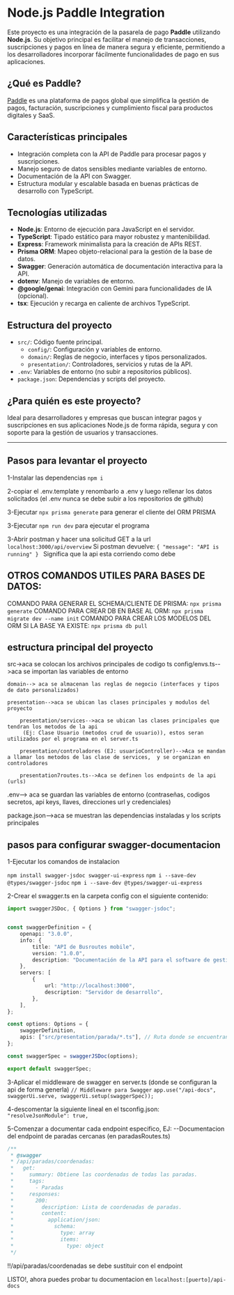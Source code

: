 
# Node.js Paddle Integration

Este proyecto es una integración de la pasarela de pago **Paddle** utilizando **Node.js**. Su objetivo principal es facilitar el manejo de transacciones, suscripciones y pagos en línea de manera segura y eficiente, permitiendo a los desarrolladores incorporar fácilmente funcionalidades de pago en sus aplicaciones.

## ¿Qué es Paddle?

[Paddle](https://paddle.com/) es una plataforma de pagos global que simplifica la gestión de pagos, facturación, suscripciones y cumplimiento fiscal para productos digitales y SaaS.

## Características principales

- Integración completa con la API de Paddle para procesar pagos y suscripciones.
- Manejo seguro de datos sensibles mediante variables de entorno.
- Documentación de la API con Swagger.
- Estructura modular y escalable basada en buenas prácticas de desarrollo con TypeScript.

## Tecnologías utilizadas

- **Node.js**: Entorno de ejecución para JavaScript en el servidor.
- **TypeScript**: Tipado estático para mayor robustez y mantenibilidad.
- **Express**: Framework minimalista para la creación de APIs REST.
- **Prisma ORM**: Mapeo objeto-relacional para la gestión de la base de datos.
- **Swagger**: Generación automática de documentación interactiva para la API.
- **dotenv**: Manejo de variables de entorno.
- **@google/genai**: Integración con Gemini para funcionalidades de IA (opcional).
- **tsx**: Ejecución y recarga en caliente de archivos TypeScript.

## Estructura del proyecto

- `src/`: Código fuente principal.
    - `config/`: Configuración y variables de entorno.
    - `domain/`: Reglas de negocio, interfaces y tipos personalizados.
    - `presentation/`: Controladores, servicios y rutas de la API.
- `.env`: Variables de entorno (no subir a repositorios públicos).
- `package.json`: Dependencias y scripts del proyecto.

## ¿Para quién es este proyecto?

Ideal para desarrolladores y empresas que buscan integrar pagos y suscripciones en sus aplicaciones Node.js de forma rápida, segura y con soporte para la gestión de usuarios y transacciones.

---
## Pasos para levantar el proyecto

1-Instalar las dependencias
```npm i```


2-copiar el .env.template y renombarlo a .env y luego rellenar los datos solicitados (el .env nunca se debe subir a los repositorios de github)

3-Ejecutar ````npx prisma generate```` para generar el cliente del ORM PRISMA

3-Ejecutar ```npm run dev``` para ejecutar el programa

3-Abrir postman y hacer una solicitud GET a la url ```localhost:3000/api/overview```
    Si postman devuelve:
    ```{
        "message": "API is running"
       }
    ```
    Significa que la api esta corriendo como debe

## OTROS COMANDOS UTILES PARA BASES DE DATOS:
COMANDO PARA GENERAR EL SCHEMA/CLIENTE DE PRISMA: ````npx prisma generate````
COMANDO PARA CREAR DB EN BASE AL ORM: ````npx prisma migrate dev --name init````
COMANDO PARA CREAR LOS MODELOS DEL ORM SI LA BASE YA EXISTE: ````npx prisma db pull````








## estructura principal del proyecto
src->aca se colocan los archivos principales de codigo ts
    config/envs.ts-->aca se importan las variables de entorno

    domain--> aca se almacenan las reglas de negocio (interfaces y tipos de dato personalizados)

    presentation-->aca se ubican las clases principales y modulos del proyecto
    
        presentation/services-->aca se ubican las clases principales que tendran los metodos de la api
         (Ej: Clase Usuario (metodos crud de usuario)), estos seran utilizados por el programa en el server.ts

        presentation/controladores (EJ: usuarioController)-->Aca se mandan a llamar los metodos de las clase de services,  y se organizan en controladores

        presentation7routes.ts-->Aca se definen los endpoints de la api (urls)

.env--> aca se guardan las variables de entorno (contraseñas, codigos secretos, api keys, llaves, direcciones url y credenciales)

package.json-->aca se muestran las dependencias instaladas y los scripts principales




## pasos para configurar swagger-documentacion
1-Ejecutar los comandos de instalacion

````npm install swagger-jsdoc swagger-ui-express````
````npm i --save-dev @types/swagger-jsdoc````
```npm i --save-dev @types/swagger-ui-express```

2-Crear el swagger.ts en la carpeta config con el siguiente contenido:

```ts 
import swaggerJSDoc, { Options } from "swagger-jsdoc";


const swaggerDefinition = {
    openapi: "3.0.0",
    info: {
        title: "API de Busroutes mobile",
        version: "1.0.0",
        description: "Documentación de la API para el software de gestión de taller automotriz.",
    },
    servers: [
        {
            url: "http://localhost:3000",
            description: "Servidor de desarrollo",
        },
    ],
};

const options: Options = {
    swaggerDefinition,
    apis: ["src/presentation/parada/*.ts"], // Ruta donde se encuentran las rutas documentadas
};

const swaggerSpec = swaggerJSDoc(options);

export default swaggerSpec;
```


3-Aplicar el middleware de swagger en server.ts (donde se configuran la api de forma generla)
```// Middleware para Swagger```
```app.use("/api-docs", swaggerUi.serve, swaggerUi.setup(swaggerSpec));```

4-descomentar la siguiente lineal en el tsconfig.json:
```    "resolveJsonModule": true,```

5-Comenzar a documentar cada endpoint especifico, EJ:
--Documentacion del endpoint de paradas cercanas (en paradasRoutes.ts)
```ts
/**
 * @swagger
 * /api/paradas/coordenadas:
 *   get:
 *     summary: Obtiene las coordenadas de todas las paradas.
 *     tags:
 *       - Paradas
 *     responses:
 *       200:
 *         description: Lista de coordenadas de paradas.
 *         content:
 *           application/json:
 *             schema:
 *               type: array
 *               items:
 *                 type: object
 */
```
!!/api/paradas/coordenadas se debe sustituir con el endpoint

LISTO!, ahora puedes probar tu documentacion en 
```localhost:[puerto]/api-docs```


